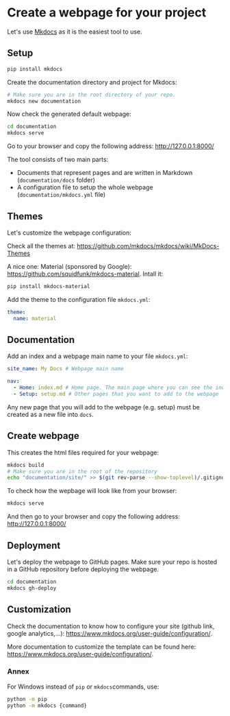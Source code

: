 # Create a webpage for your project

Let's use [Mkdocs](https://www.mkdocs.org/) as it is the easiest tool to use.

## Setup

```bash
pip install mkdocs
```

Create the documentation directory and project for Mkdocs:

```bash
# Make sure you are in the root directory of your repo.
mkdocs new documentation
```

Now check the generated default webpage:

```bash
cd documentation
mkdocs serve
```

Go to your browser and copy the following address: http://127.0.0.1:8000/

The tool consists of two main parts:

* Documents that represent pages and are written in Markdown (`documentation/docs` folder)
* A configuration file to setup the whole webpage (`documentation/mkdocs.yml` file)


## Themes

Let's customize the webpage configuration:

Check all the themes at: https://github.com/mkdocs/mkdocs/wiki/MkDocs-Themes

A nice one: Material (sponsored by Google): https://github.com/squidfunk/mkdocs-material. Intall it:

```bash
pip install mkdocs-material
```

Add the theme to the configuration file `mkdocs.yml`:

```yml
theme:
  name: material
```

## Documentation

Add an index and a webpage main name to your file `mkdocs.yml`:

```yaml
site_name: My Docs # Webpage main name

nav:
  - Home: index.md # Home page. The main page where you can see the index
  - Setup: setup.md # Other pages that you want to add to the webpage
```

Any new page that you will add to the webpage (e.g. setup) must be created
as a new file into `docs`.

## Create webpage

This creates the html files required for your webpage:

```bash
mkdocs build
# Make sure you are in the root of the repository
echo "documentation/site/" >> $(git rev-parse --show-toplevel)/.gitignore
```

To check how the wepbage will look like from your browser:

```bash
mkdocs serve
```

And then go to your browser and copy the following address: http://127.0.0.1:8000/

## Deployment

Let's deploy the webpage to GitHub pages. Make sure your repo is hosted in a GitHub repository before deploying the webpage.

```bash
cd documentation
mkdocs gh-deploy
```

## Customization

Check the documentation to know how to configure your site (github link, google analytics,...): https://www.mkdocs.org/user-guide/configuration/.

More documentation to customize the template can be found here: https://www.mkdocs.org/user-guide/configuration/.

### Annex

For Windows instead of `pip` or `mkdocs`commands, use:

```bash
python -m pip
python -m mkdocs {command}
```

